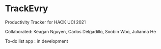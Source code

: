 # TrackEvry

Productivity Tracker for HACK UCI 2021

Collaborated: Keagan Nguyen, Carlos Delgadillo, Soobin Woo, Julianna He

To-do list app : in development

